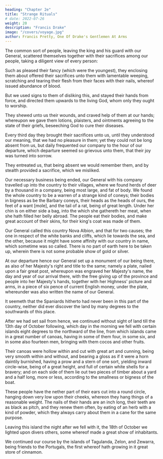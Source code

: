 ```yaml
---
heading: "Chapter 2e"
title: "Strange Rituals"
# date: 2022-07-26
weight: 20
description: "Francis Drake"
image: "/covers/voyage.jpg"
author: Francis Pretty, One Of Drake's Gentlemen At Arms
---
```



The common sort of people, leaving the king and his guard with our General, scattered themselves together with their sacrifices among our people, taking a diligent view of every person: 

Such as pleased their fancy (which were the youngest), they enclosing them about offered their sacrifices unto them with lamentable weeping, scratching and tearing their flesh from their faces with their nails, whereof issued abundance of blood. 

But we used signs to them of disliking this, and stayed their hands from force, and directed them upwards to the living God, whom only they ought to worship. 

They shewed unto us their wounds, and craved help of them at our hands; whereupon we gave them lotions, plaisters, and ointments agreeing to the state of their griefs, beseeching God to cure their diseases.

Every third day they brought their sacrifices unto us, until they understood our meaning, that we had no pleasure in them; yet they could not be long absent from us, but daily frequented our company to the hour of our departure, which departure seemed so grievous unto them, that their joy was turned into sorrow.

They entreated us, that being absent we would remember them, and by stealth provided a sacrifice, which we misliked.

Our necessary business being ended, our General with his company travelled up into the country to their villages, where we found herds of deer by a thousand in a company, being most large, and fat of body. We found the whole country to be a warren of a strange kind of coneys; their bodies in bigness as be the Barbary coneys, their heads as the heads of ours, the feet of a want [mole], and the tail of a rat, being of great length. Under her chin is on either side a bag, into the which she gathereth her meat, when she hath filled her belly abroad. The people eat their bodies, and make great account of their skins, for their king's coat was made of them. 

Our General called this country Nova Albion, and that for two causes; the one in respect of the white banks and cliffs, which lie towards the sea, and the other, because it might have some affinity with our country in name, which sometime was so called. There is no part of earth here to be taken up, wherein there is not some probable show of gold or silver.

At our departure hence our General set up a monument of our being there, as also of her Majesty's right and title to the same; namely a plate, nailed upon a fair great post, whereupon was engraved her Majesty's name, the day and year of our arrival there, with the free giving up of the province and people into her Majesty's hands, together with her Highness' picture and arms, in a piece of six pence of current English money, under the plate, whereunder was also written the name of our General.

It seemeth that the Spaniards hitherto had never been in this part of the country, neither did ever discover the land by many degrees to the southwards of this place.

After we had set sail from hence, we continued without sight of land till the 13th day of October following, which day in the morning we fell with certain islands eight degrees to the northward of the line, from which islands came in a great number of canoas, having in some of them four, in some six, and in some also fourteen men, bringing with them cocos and other fruits.

Their canoas were hollow within and cut with great art and cunning, being very smooth within and without, and bearing a gloss as if it were a horn daintily burnished, having a prow and a stern of one sort, yielding inward circle-wise, being of a great height, and full of certain white shells for a bravery; and on each side of them lie out two pieces of timber about a yard and a half long, more or less, according to the smallness or bigness of the boat. 

These people have the nether part of their ears cut into a round circle, hanging down very low upon their cheeks, whereon they hang things of a reasonable weight. The nails of their hands are an inch long, their teeth are as black as pitch, and they renew them often, by eating of an herb with a kind of powder, which they always carry about them in a cane for the same purpose.

Leaving this island the night after we fell with it, the 18th of October we lighted upon divers others, some whereof made a great show of inhabitants. 

We continued our course by the islands of Tagulanda, Zelon, and Zewarra, being friends to the Portugals, the first whereof hath growing in it great store of cinnamon. 

